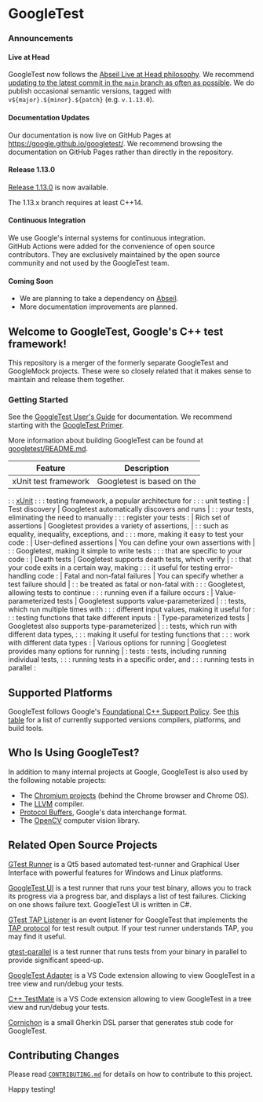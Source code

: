 # GoogleTest

### Announcements

#### Live at Head

GoogleTest now follows the
[Abseil Live at Head philosophy](https://abseil.io/about/philosophy#upgrade-support).
We recommend
[updating to the latest commit in the `main` branch as often as possible](https://github.com/abseil/abseil-cpp/blob/master/FAQ.md#what-is-live-at-head-and-how-do-i-do-it).
We do publish occasional semantic versions, tagged with
`v${major}.${minor}.${patch}` (e.g. `v.1.13.0`).

#### Documentation Updates

Our documentation is now live on GitHub Pages at
https://google.github.io/googletest/. We recommend browsing the documentation on
GitHub Pages rather than directly in the repository.

#### Release 1.13.0

[Release 1.13.0](https://github.com/google/googletest/releases/tag/v1.13.0) is
now available.

The 1.13.x branch requires at least C++14.

#### Continuous Integration

We use Google's internal systems for continuous integration. \
GitHub Actions were added for the convenience of open source contributors. They
are exclusively maintained by the open source community and not used by the
GoogleTest team.

#### Coming Soon

*   We are planning to take a dependency on
    [Abseil](https://github.com/abseil/abseil-cpp).
*   More documentation improvements are planned.

## Welcome to **GoogleTest**, Google's C++ test framework!

This repository is a merger of the formerly separate GoogleTest and GoogleMock
projects. These were so closely related that it makes sense to maintain and
release them together.

### Getting Started

See the [GoogleTest User's Guide](https://google.github.io/googletest/) for
documentation. We recommend starting with the
[GoogleTest Primer](https://google.github.io/googletest/primer.html).

More information about building GoogleTest can be found at
[googletest/README.md](googletest/README.md).

| Feature                      | Description                                   |
| ---------------------------- | --------------------------------------------- |
| xUnit test framework         | Googletest is based on the                    |
:                              : [xUnit](https\://en.wikipedia.org/wiki/XUnit) :
:                              : testing framework, a popular architecture for :
:                              : unit testing                                  :
| Test discovery               | Googletest automatically discovers and runs   |
:                              : your tests, eliminating the need to manually  :
:                              : register your tests                           :
| Rich set of assertions       | Googletest provides a variety of assertions,  |
:                              : such as equality, inequality, exceptions, and :
:                              : more, making it easy to test your code        :
| User-defined assertions      | You can define your own assertions with       |
:                              : Googletest, making it simple to write tests   :
:                              : that are specific to your code                :
| Death tests                  | Googletest supports death tests, which verify |
:                              : that your code exits in a certain way, making :
:                              : it useful for testing error-handling code     :
| Fatal and non-fatal failures | You can specify whether a test failure should |
:                              : be treated as fatal or non-fatal with         :
:                              : Googletest, allowing tests to continue        :
:                              : running even if a failure occurs              :
| Value-parameterized tests    | Googletest supports value-parameterized       |
:                              : tests, which run multiple times with          :
:                              : different input values, making it useful for  :
:                              : testing functions that take different inputs  :
| Type-parameterized tests     | Googletest also supports type-parameterized   |
:                              : tests, which run with different data types,   :
:                              : making it useful for testing functions that   :
:                              : work with different data types                :
| Various options for running  | Googletest provides many options for running  |
: tests                        : tests, including running individual tests,    :
:                              : running tests in a specific order, and        :
:                              : running tests in parallel                     :

## Supported Platforms

GoogleTest follows Google's
[Foundational C++ Support Policy](https://opensource.google/documentation/policies/cplusplus-support).
See
[this table](https://github.com/google/oss-policies-info/blob/main/foundational-cxx-support-matrix.md)
for a list of currently supported versions compilers, platforms, and build
tools.

## Who Is Using GoogleTest?

In addition to many internal projects at Google, GoogleTest is also used by the
following notable projects:

*   The [Chromium projects](http://www.chromium.org/) (behind the Chrome browser
    and Chrome OS).
*   The [LLVM](http://llvm.org/) compiler.
*   [Protocol Buffers](https://github.com/google/protobuf), Google's data
    interchange format.
*   The [OpenCV](http://opencv.org/) computer vision library.

## Related Open Source Projects

[GTest Runner](https://github.com/nholthaus/gtest-runner) is a Qt5 based
automated test-runner and Graphical User Interface with powerful features for
Windows and Linux platforms.

[GoogleTest UI](https://github.com/ospector/gtest-gbar) is a test runner that
runs your test binary, allows you to track its progress via a progress bar, and
displays a list of test failures. Clicking on one shows failure text. GoogleTest
UI is written in C#.

[GTest TAP Listener](https://github.com/kinow/gtest-tap-listener) is an event
listener for GoogleTest that implements the
[TAP protocol](https://en.wikipedia.org/wiki/Test_Anything_Protocol) for test
result output. If your test runner understands TAP, you may find it useful.

[gtest-parallel](https://github.com/google/gtest-parallel) is a test runner that
runs tests from your binary in parallel to provide significant speed-up.

[GoogleTest Adapter](https://marketplace.visualstudio.com/items?itemName=DavidSchuldenfrei.gtest-adapter)
is a VS Code extension allowing to view GoogleTest in a tree view and run/debug
your tests.

[C++ TestMate](https://github.com/matepek/vscode-catch2-test-adapter) is a VS
Code extension allowing to view GoogleTest in a tree view and run/debug your
tests.

[Cornichon](https://pypi.org/project/cornichon/) is a small Gherkin DSL parser
that generates stub code for GoogleTest.

## Contributing Changes

Please read
[`CONTRIBUTING.md`](https://github.com/google/googletest/blob/main/CONTRIBUTING.md)
for details on how to contribute to this project.

Happy testing!
